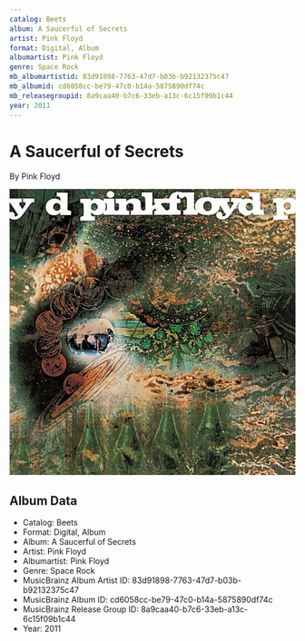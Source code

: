 ```yaml
---
catalog: Beets
album: A Saucerful of Secrets
artist: Pink Floyd
format: Digital, Album
albumartist: Pink Floyd
genre: Space Rock
mb_albumartistid: 83d91898-7763-47d7-b03b-b92132375c47
mb_albumid: cd6058cc-be79-47c0-b14a-5875890df74c
mb_releasegroupid: 8a9caa40-b7c6-33eb-a13c-6c15f09b1c44
year: 2011
---
```


# A Saucerful of Secrets

By Pink Floyd

![](../../assets/beetscovers/Pink_Floyd-A_Saucerful_of_Secrets.jpg)

## Album Data

- Catalog: Beets
- Format: Digital, Album
- Album: A Saucerful of Secrets
- Artist: Pink Floyd
- Albumartist: Pink Floyd
- Genre: Space Rock
- MusicBrainz Album Artist ID: 83d91898-7763-47d7-b03b-b92132375c47
- MusicBrainz Album ID: cd6058cc-be79-47c0-b14a-5875890df74c
- MusicBrainz Release Group ID: 8a9caa40-b7c6-33eb-a13c-6c15f09b1c44
- Year: 2011

